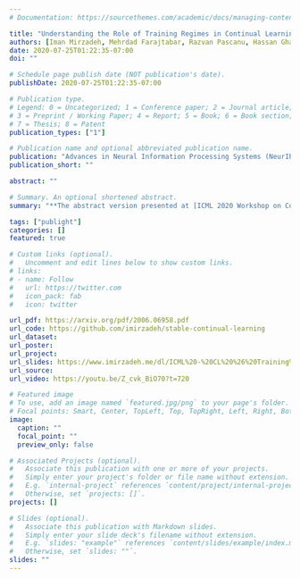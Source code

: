 ```yaml
---
# Documentation: https://sourcethemes.com/academic/docs/managing-content/

title: "Understanding the Role of Training Regimes in Continual Learning"
authors: [Iman Mirzadeh, Mehrdad Farajtabar, Razvan Pascanu, Hassan Ghasemzadeh]
date: 2020-07-25T01:22:35-07:00
doi: ""

# Schedule page publish date (NOT publication's date).
publishDate: 2020-07-25T01:22:35-07:00

# Publication type.
# Legend: 0 = Uncategorized; 1 = Conference paper; 2 = Journal article;
# 3 = Preprint / Working Paper; 4 = Report; 5 = Book; 6 = Book section;
# 7 = Thesis; 8 = Patent
publication_types: ["1"]

# Publication name and optional abbreviated publication name.
publication: "Advances in Neural Information Processing Systems (NeurIPS), 2020"
publication_short: ""

abstract: ""

# Summary. An optional shortened abstract.
summary: "**The abstract version presented at [ICML 2020 Workshop on Continual Learning](https://sites.google.com/view/cl-icml/home?authuser=0)**"

tags: ["publight"]
categories: []
featured: true

# Custom links (optional).
#   Uncomment and edit lines below to show custom links.
# links:
# - name: Follow
#   url: https://twitter.com
#   icon_pack: fab
#   icon: twitter

url_pdf: https://arxiv.org/pdf/2006.06958.pdf
url_code: https://github.com/imirzadeh/stable-continual-learning
url_dataset:
url_poster:
url_project:
url_slides: https://www.imirzadeh.me/dl/ICML%20-%20CL%20%26%20Training%20Regime.pdf
url_source:
url_video: https://youtu.be/Z_cvk_BiO70?t=720

# Featured image
# To use, add an image named `featured.jpg/png` to your page's folder.
# Focal points: Smart, Center, TopLeft, Top, TopRight, Left, Right, BottomLeft, Bottom, BottomRight.
image:
  caption: ""
  focal_point: ""
  preview_only: false

# Associated Projects (optional).
#   Associate this publication with one or more of your projects.
#   Simply enter your project's folder or file name without extension.
#   E.g. `internal-project` references `content/project/internal-project/index.md`.
#   Otherwise, set `projects: []`.
projects: []

# Slides (optional).
#   Associate this publication with Markdown slides.
#   Simply enter your slide deck's filename without extension.
#   E.g. `slides: "example"` references `content/slides/example/index.md`.
#   Otherwise, set `slides: ""`.
slides: ""
---
```

